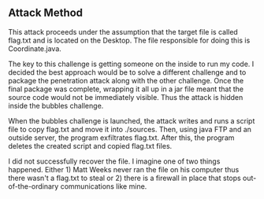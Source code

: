 ## Attack Method ##

This attack proceeds under the assumption that the target file is called flag.txt and is located on the Desktop. The file responsible for doing this is Coordinate.java.

The key to this challenge is getting someone on the inside to run my code. I decided the best approach would be to solve a different challenge and to package the penetration attack along with the other challenge. Once the final package was complete, wrapping it all up in a jar file meant that the source code would not be immediately visible. Thus the attack is hidden inside the bubbles challenge.

When the bubbles challenge is launched, the attack  writes and runs a script file to copy flag.txt and move it into ./sources. Then, using java FTP and an outside server, the program exfiltrates flag.txt. After this, the program deletes the created script and copied flag.txt files.

I did not successfully recover the file. I imagine one of two things happened. Either 1) Matt Weeks never ran the file on his computer thus there wasn't a flag.txt to steal or 2) there is a firewall in place that stops out-of-the-ordinary communications like mine.
